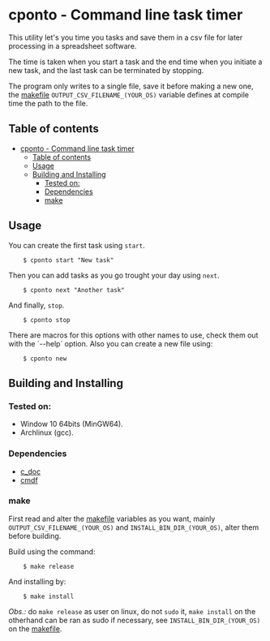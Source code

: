 # cponto - Command line task timer

This utility let's you time you tasks and save them in a csv file for later processing in a spreadsheet software.

The time is taken when you start a task and the end time when you initiate a new task, and the last task can be terminated by stopping.

The program only writes to a single file, save it before making a new one, the [makefile](./Makefile) `OUTPUT_CSV_FILENAME_(YOUR_OS)` variable defines at compile time the path to the file.

## Table of contents
- [cponto - Command line task timer](#cponto---command-line-task-timer)
  - [Table of contents](#table-of-contents)
  - [Usage](#usage)
  - [Building and Installing](#building-and-installing)
    - [Tested on:](#tested-on)
    - [Dependencies](#dependencies)
    - [make](#make)

## Usage

You can create the first task using `start`.

```console
    $ cponto start "New task"
```

Then you can add tasks as you go trought your day using `next`.

```console
    $ cponto next "Another task"
```

And finally, `stop`.

```console
    $ cponto stop
```

There are macros for this options with other names to use, check them out with the ´--help´ option.
Also you can create a new file using:

```console
    $ cponto new
```

## Building and Installing

### Tested on:
- Window 10 64bits (MinGW64).
- Archlinux (gcc).

### Dependencies

- [c_doc](https://github.com/Joao-Peterson/c_doc)
- [cmdf](https://github.com/Joao-Peterson/CMD-Friend)

### make

First read and alter the [makefile](./Makefile) variables as you want, mainly `OUTPUT_CSV_FILENAME_(YOUR_OS)` and `INSTALL_BIN_DIR_(YOUR_OS)`, alter them before building. 

Build using the command:

```console
    $ make release
```

And installing by:

```console
    $ make install
```

*Obs.:* do `make release` as user on linux, do not `sudo` it, `make install` on the otherhand can be ran as sudo if necessary, see `INSTALL_BIN_DIR_(YOUR_OS)` on the [makefile](./Makefile).  